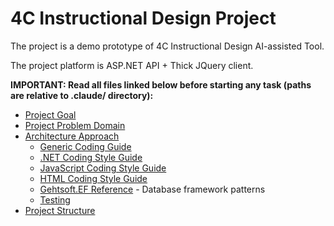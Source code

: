 # 4C Instructional Design Project

The project is a demo prototype of 4C Instructional Design AI-assisted Tool.

The project platform is ASP.NET API + Thick JQuery client.

**IMPORTANT: Read all files linked below before starting any task (paths are relative to .claude/ directory):**

  * [Project Goal](requirements/GOAL.md)
  * [Project Problem Domain](requirements/DOMAIN.md)
  * [Architecture Approach](coding/ARCHITECTURE.md)
    * [Generic Coding Guide](coding/CODINGGUIDE.md)
    * [.NET Coding Style Guide](coding/CODINGGUIDE_CS.md)
    * [JavaScript Coding Style Guide](coding/CODINGGUIDE_JS.md)
    * [HTML Coding Style Guide](coding/CODINGGUIDE_HTML.md)
    * [Gehtsoft.EF Reference](coding/EF.md) - Database framework patterns
    * [Testing](coding/TESTING.md)
  * [Project Structure](project/STRUCTURE.md)
